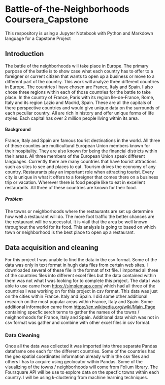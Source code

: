 # Battle-of-the-Neighborhoods Coursera_Capstone
This respository is using a Jupyter Notebook with Python and Markdown language for a Capstone Project
## Introduction

The battle of the neighborhoods will take place in Europe. The primary purpose of the battle is to show case what each country has to offer to a foreigner or current citizen that wants to open up a business or move to a different part of the country. This work will analyze three different countries in Europe. The countries I have chosen are France, Italy and Spain. I also chose three regions within each of those countries for the battle to take place. In the country of France, Paris with its region Île-de-France, Rome,  Italy and its region Lazio and Madrid, Spain. These are all the capitals of there perspective countries and would give unique data on the surrounds of each peculiar country. All are rich in history and offer unique forms of life styles. Each capital has over 2 million people living within its area. 

#### Background

France, Italy and Spain are famous tourist destinations in the world. All three of these counties are multicultural European Union members known for their hospitality. They are also known for being the financial districts within their areas. All three members of the European Union speak different languages. Currently there are many countries that have tourist attractions such as sites to see and places to eat. Tourism drives the economy of any country. Restaurants play an important role when attracting tourist. Every city is unique in what it offers to a foreigner that comes there on a business trip or vacation. Wherever there is food people like to eat in excellent restaurants. All three of these countries are known for their food. 


##### Problem

The towns or neighborhoods where the restaurants are set up determine how well a restaurant will do. The more foot traffic the better chances are the restaurant will be successful. It is viatl that the area be well known throughout the world for its food. This analysis is going to based on which town or neighborhood is the best place to open up a restaurant. 

## Data acquisition and cleaning

For this project I was unable to find the data in the csv format. Some of the data was only in text format in hugh data files from certain web sites. I downloaded several of these file in the format of txt file. I imported all three of the countries files into different excel files but the data contained within them was not what I was looking for to complete this project. 
The data I was able to use came from https://simplemaps.com/ which had all three of the countries I was working on for this project in csv format. This data was just on the cities within France. Italy and Spain. I did some other additional research on the most popular areas within France, Italy and Spain. Some additional information came from https://en.wikipedia.org/wiki/Main_Page containing specfic serch terms to gather the names of the towns / neighnorhoods for France, Italy and Spain. Additional data which was not in csv format was gather and combine with other excel files in csv format. 

### Data Cleaning
Once all the data was collected it was imported into three separate Pandas dataframe one each for the different countries. Some of the countries had the geo spatial coordinates information already within the csv files and others I has to acquire using geolocator within Pandas. Some of the visualizing of the towns / neighborhoods will come from Folium library. The  Foursquare API will be use to explore data on the specfic towns within each country. I will be using k-clustering from machine learning techniques.  



